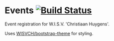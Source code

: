 # Events [![Build Status](https://travis-ci.org/WISVCH/events.svg?branch=master)](https://travis-ci.org/WISVCH/events)
Event registration for W.I.S.V. 'Christiaan Huygens'.

Uses [WISVCH/bootstrap-theme](https://github.com/WISVCH/bootstrap-theme) for styling.
